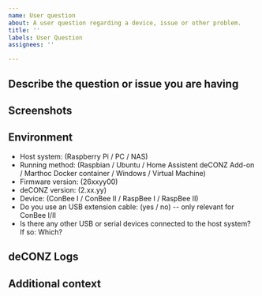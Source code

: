 ```yaml
---
name: User question
about: A user question regarding a device, issue or other problem. 
title: ''
labels: User Question
assignees: ''

---
```


<!--
  - Use this issue template as a question about the deCONZ REST-API.
  - If you want to report a bug for the Phoscon App, please head over to: https://github.com/dresden-elektronik/phoscon-app-beta
  - If you're unsure if the bug fits into this issue tracker, please ask for advise in our Discord chat: https://discord.gg/QFhTxqN
  - Please make sure sure you're running the latest version of deCONZ: https://github.com/dresden-elektronik/deconz-rest-plugin/releases
-->

## Describe the question or issue you are having
<!--
  Describe the issue you are experiencing here to communicate to the
  maintainers. Tell us what you were trying to do and what happened or what you want to know. 
  Help us understand the issue by providing valuable context. 
-->



## Screenshots
<!--
  If applicable, add screenshots to help explain the problem.
-->

## Environment
<!--
  The deCONZ and firmware versions are found in the Phoscon App: Menu -> Settings -> Gateway,
  as well as in the deCONZ GUI: Menu > Help > About deCONZ.
-->

 - Host system: (Raspberry Pi / PC / NAS)
 - Running method: (Raspbian / Ubuntu / Home Assistent deCONZ Add-on / Marthoc Docker container / Windows / Virtual Machine)
 - Firmware version: (26xxyy00)
 - deCONZ version: (2.xx.yy)
 - Device: (ConBee I / ConBee II / RaspBee I / RaspBee II)
 - Do you use an USB extension cable: (yes / no) -- only relevant for ConBee I/II
 - Is there any other USB or serial devices connected to the host system? If so: Which?

## deCONZ Logs
<!--
  If applicable provide some logs. 
  Debug logs can help to investigate certain problems like device pairing and communication issues.
  Logging can be enabled on the command line as described in:
  https://github.com/dresden-elektronik/deconz-rest-plugin/wiki/deCONZ-debug-switches
  Secondly, for versions above 2.05.87: In the deCONZ GUI: click Help > debug view. Output of APS,ZDP, ZCL and INFO can be handy. 
-->

## Additional context
<!--
  If relevant, add any other context about the problem here, like network size, number of routers and end-devices
  and what kind of devices/brands are in the network.
-->
